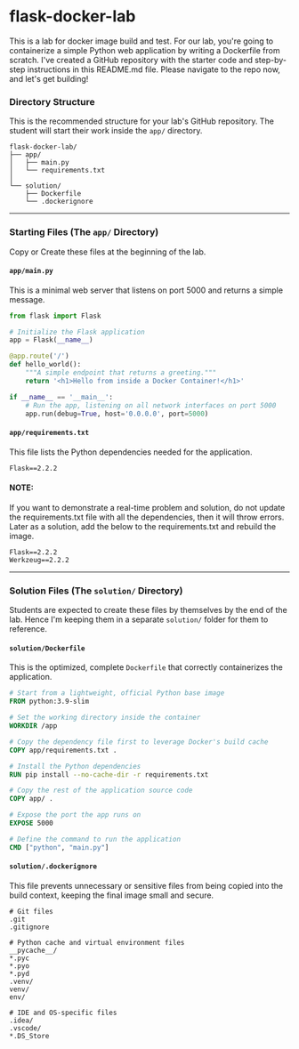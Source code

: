 # flask-docker-lab
This is a lab for docker image build and test. 
For our lab, you're going to containerize a simple Python web application by writing a Dockerfile from scratch. I've created a GitHub repository with the starter code and step-by-step instructions in this README.md file. Please navigate to the repo now, and let's get building!

### Directory Structure

This is the recommended structure for your lab's GitHub repository. The student will start their work inside the `app/` directory.

```
flask-docker-lab/
├── app/
│   ├── main.py
│   └── requirements.txt
│
└── solution/
    ├── Dockerfile
    └── .dockerignore
```

-----

### Starting Files (The `app/` Directory)

Copy or Create these files at the beginning of the lab.

#### **`app/main.py`**

This is a minimal web server that listens on port 5000 and returns a simple message.

```python
from flask import Flask

# Initialize the Flask application
app = Flask(__name__)

@app.route('/')
def hello_world():
    """A simple endpoint that returns a greeting."""
    return '<h1>Hello from inside a Docker Container!</h1>'

if __name__ == '__main__':
    # Run the app, listening on all network interfaces on port 5000
    app.run(debug=True, host='0.0.0.0', port=5000)
```

#### **`app/requirements.txt`**

This file lists the Python dependencies needed for the application.

```
Flask==2.2.2
```
#### NOTE:
If you want to demonstrate a real-time problem and solution, do not update the requirements.txt file with all the dependencies, then it will throw errors. Later as a solution, add the below to the requirements.txt and rebuild the image.
```
Flask==2.2.2
Werkzeug==2.2.2
```

-----

### Solution Files (The `solution/` Directory)

Students are expected to create these files by themselves by the end of the lab. Hence I'm keeping them in a separate `solution/` folder for them to reference.

#### **`solution/Dockerfile`**

This is the optimized, complete `Dockerfile` that correctly containerizes the application.

```dockerfile
# Start from a lightweight, official Python base image
FROM python:3.9-slim

# Set the working directory inside the container
WORKDIR /app

# Copy the dependency file first to leverage Docker's build cache
COPY app/requirements.txt .

# Install the Python dependencies
RUN pip install --no-cache-dir -r requirements.txt

# Copy the rest of the application source code
COPY app/ .

# Expose the port the app runs on
EXPOSE 5000

# Define the command to run the application
CMD ["python", "main.py"]
```

#### **`solution/.dockerignore`**

This file prevents unnecessary or sensitive files from being copied into the build context, keeping the final image small and secure.

```
# Git files
.git
.gitignore

# Python cache and virtual environment files
__pycache__/
*.pyc
*.pyo
*.pyd
.venv/
venv/
env/

# IDE and OS-specific files
.idea/
.vscode/
*.DS_Store
```
